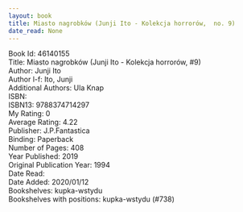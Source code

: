 ```yaml
---
layout: book
title: Miasto nagrobków (Junji Ito - Kolekcja horrorów,  no. 9)
date_read: None
---
```


Book Id: 46140155<br />
Title: Miasto nagrobków (Junji Ito - Kolekcja horrorów, #9)<br />
Author: Junji Ito<br />
Author l-f: Ito, Junji<br />
Additional Authors: Ula Knap<br />
ISBN: <br />
ISBN13: 9788374714297<br />
My Rating: 0<br />
Average Rating: 4.22<br />
Publisher: J.P.Fantastica<br />
Binding: Paperback<br />
Number of Pages: 408<br />
Year Published: 2019<br />
Original Publication Year: 1994<br />
Date Read: <br />
Date Added: 2020/01/12<br />
Bookshelves: kupka-wstydu<br />
Bookshelves with positions: kupka-wstydu (#738)<br />

